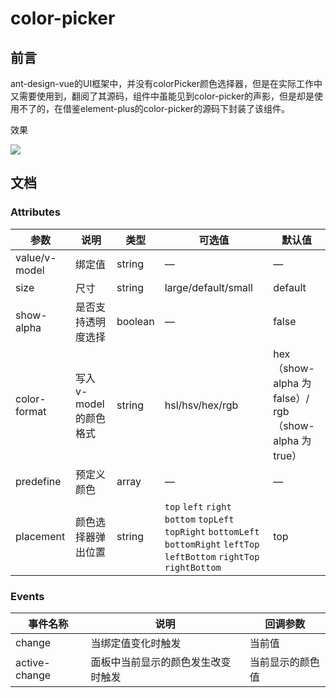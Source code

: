 # color-picker

## 前言

ant-design-vue的UI框架中，并没有colorPicker颜色选择器，但是在实际工作中又需要使用到，翻阅了其源码，组件中虽能见到color-picker的声影，但是却是使用不了的，在借鉴element-plus的color-picker的源码下封装了该组件。

效果

![](C:\Users\rober\Desktop\color-picker.png)

## 文档

### Attributes

| 参数          | 说明                  | 类型    | 可选值                                                       | 默认值                                                |
| ------------- | --------------------- | ------- | ------------------------------------------------------------ | ----------------------------------------------------- |
| value/v-model | 绑定值                | string  | —                                                            | —                                                     |
| size          | 尺寸                  | string  | large/default/small                                          | default                                               |
| show-alpha    | 是否支持透明度选择    | boolean | —                                                            | false                                                 |
| color-format  | 写入v-model的颜色格式 | string  | hsl/hsv/hex/rgb                                              | hex（show-alpha 为 false）/ rgb（show-alpha 为 true） |
| predefine     | 预定义颜色            | array   | —                                                            | —                                                     |
| placement     | 颜色选择器弹出位置    | string  | `top` `left` `right` `bottom` `topLeft` `topRight` `bottomLeft` `bottomRight` `leftTop` `leftBottom` `rightTop` `rightBottom` | top                                                   |

### Events

| 事件名称      | 说明                               | 回调参数         |
| ------------- | ---------------------------------- | ---------------- |
| change        | 当绑定值变化时触发                 | 当前值           |
| active-change | 面板中当前显示的颜色发生改变时触发 | 当前显示的颜色值 |

